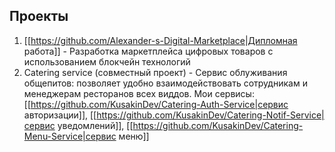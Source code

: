 ## Проекты

1. [[https://github.com/Alexander-s-Digital-Marketplace|Дипломная работа]] - Разработка маркетплейса цифровых товаров с использованием блокчейн технологий
2. Catering service (совместный проект) - Сервис облуживания общепитов: позволяет удобно взаимодействовать сотрудникам и менеджерам ресторанов всех виддов. Мои сервисы: [[https://github.com/KusakinDev/Catering-Auth-Service|сервис авторизации]], [[https://github.com/KusakinDev/Catering-Notif-Service|сервис уведомлений]], [[https://github.com/KusakinDev/Catering-Menu-Service|сервис меню]]  
